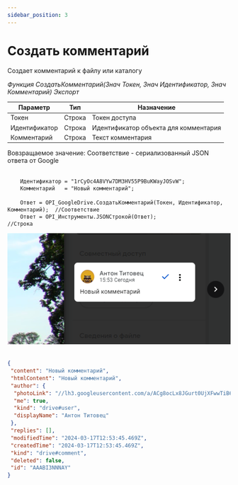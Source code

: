 ```yaml
---
sidebar_position: 3
---
```


# Создать комментарий
Создает комментарий к файлу или каталогу

*Функция СоздатьКомментарий(Знач Токен, Знач Идентификатор, Знач Комментарий) Экспорт*

  | Параметр | Тип | Назначение |
  |-|-|-|
  | Токен | Строка | Токен доступа |
  | Идентификатор | Строка | Идентификатор объекта для комментария |
  | Комментарий | Строка | Текст комментария|
  
  Вовзращаемое значение: Соответствие - сериализованный JSON ответа от Google

```bsl title="Пример кода"
			
    Идентификатор = "1rCyOc4A8VYw7DM3HV55P9BuKWayJOSvW";
    Комментарий   = "Новый комментарий"; 

    Ответ = OPI_GoogleDrive.СоздатьКомментарий(Токен, Идентификатор, Комментарий);  //Соответствие
    Ответ = OPI_Инструменты.JSONСтрокой(Ответ);                                     //Строка

```

![Результат](img/1.png)

```json title="Результат"

{
 "content": "Новый комментарий",
 "htmlContent": "Новый комментарий",
 "author": {
  "photoLink": "//lh3.googleusercontent.com/a/ACg8ocLx8JGurt0UjXFwwTiB6ZoDPWslW1EnfCTahrwrIllM6Q=s50-c-k-no",
  "me": true,
  "kind": "drive#user",
  "displayName": "Антон Титовец"
 },
 "replies": [],
 "modifiedTime": "2024-03-17T12:53:45.469Z",
 "createdTime": "2024-03-17T12:53:45.469Z",
 "kind": "drive#comment",
 "deleted": false,
 "id": "AAABI3NNNAY"
}

```
